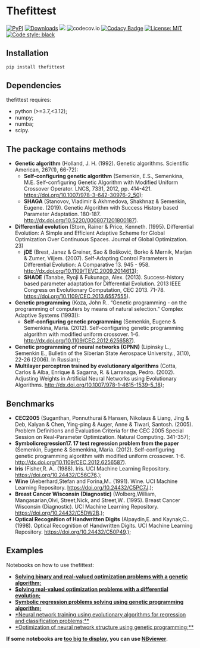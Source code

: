 # Thefittest 

[![PyPI](https://img.shields.io/pypi/v/thefittest?label=PyPI%20-%20Package%20version)](https://pypi.org/project/thefittest/)
[![Downloads](https://static.pepy.tech/badge/thefittest)](https://pepy.tech/project/thefittest)
![](https://komarev.com/ghpvc/?username=thefittest)
![codecov.io](https://codecov.io/github/sherstpasha/thefittest/coverage.svg?branch=master)
[![Codacy Badge](https://app.codacy.com/project/badge/Grade/4c47b6de61c4422180529bbc360262c4)](https://app.codacy.com/gh/sherstpasha/thefittest/dashboard?utm_source=gh&utm_medium=referral&utm_content=&utm_campaign=Badge_grade)
[![License: MIT](https://img.shields.io/badge/License-MIT-yellow.svg)](https://opensource.org/licenses/MIT)
[![Code style: black](https://img.shields.io/badge/code%20style-black-000000.svg)](https://github.com/psf/black)

## Installation
```bash
pip install thefittest
```

## Dependencies
thefittest requires:
*   python (>=3.7,<3.12);
*   numpy;
*   numba;
*   scipy.

## The package contains methods
*   **Genetic algorithm** (Holland, J. H. (1992). Genetic algorithms. Scientific American, 267(1), 66-72):
    *   **Self-configuring genetic algorithm** (Semenkin, E.S., Semenkina, M.E. Self-configuring Genetic Algorithm with Modified Uniform Crossover Operator. LNCS, 7331, 2012, pp. 414-421. https://doi.org/10.1007/978-3-642-30976-2_50);
    *   **SHAGA** (Stanovov, Vladimir & Akhmedova, Shakhnaz & Semenkin, Eugene. (2019). Genetic Algorithm with Success History based Parameter Adaptation. 180-187. http://dx.doi.org/10.5220/0008071201800187).
*   **Differential evolution** (Storn, Rainer & Price, Kenneth. (1995). Differential Evolution: A Simple and Efficient Adaptive Scheme for Global Optimization Over Continuous Spaces. Journal of Global Optimization. 23)
    *   **jDE** (Brest, Janez & Greiner, Sao & Bošković, Borko & Mernik, Marjan & Zumer, Viljem. (2007). Self-Adapting Control Parameters in Differential Evolution: A Comparative 13. 945 - 958. http://dx.doi.org/10.1109/TEVC.2009.2014613);
    *   **SHADE** (Tanabe, Ryoji & Fukunaga, Alex. (2013). Success-history based parameter adaptation for Differential Evolution. 2013 IEEE Congress on Evolutionary Computation, CEC 2013. 71-78. https://doi.org/10.1109/CEC.2013.6557555).
*   **Genetic programming** (Koza, John R.. “Genetic programming - on the programming of computers by means
    of natural selection.” Complex Adaptive Systems (1993)):
    *   **Self-configuring genetic programming** (Semenkin, Eugene & Semenkina, Maria. (2012). Self-configuring genetic programming algorithm with modified uniform crossover. 1-6. http://dx.doi.org/10.1109/CEC.2012.6256587).
*   **Genetic programming of neural networks (GPNN)** (Lipinsky L., Semenkin E., Bulletin of the Siberian State Aerospace University., 3(10), 22-26 (2006). In Russian);
*   **Multilayer perceptron trained by evolutionary algorithms** (Cotta, Carlos & Alba, Enrique & Sagarna, R. & Larranaga, Pedro. (2002). Adjusting Weights in Artificial Neural Networks using Evolutionary Algorithms. http://dx.doi.org/10.1007/978-1-4615-1539-5_18);

## Benchmarks
*   **CEC2005** (Suganthan, Ponnuthurai & Hansen, Nikolaus & Liang, Jing & Deb, Kalyan & Chen, Ying-ping & Auger, Anne & Tiwari, Santosh. (2005). Problem Definitions and Evaluation Criteria for the CEC 2005 Special Session on Real-Parameter Optimization. Natural Computing. 341-357);
*   **Symbolicregression17. 17 test regression problem from the paper** (Semenkin, Eugene & Semenkina, Maria. (2012). Self-configuring genetic programming algorithm with modified uniform crossover. 1-6. http://dx.doi.org/10.1109/CEC.2012.6256587).
*   **Iris** (Fisher,R. A.. (1988). Iris. UCI Machine Learning Repository. https://doi.org/10.24432/C56C76.);
*   **Wine** (Aeberhard,Stefan and Forina,M.. (1991). Wine. UCI Machine Learning Repository. https://doi.org/10.24432/C5PC7J.);
*   **Breast Cancer Wisconsin (Diagnostic)** (Wolberg,William, Mangasarian,Olvi, Street,Nick, and Street,W.. (1995). Breast Cancer Wisconsin (Diagnostic). UCI Machine Learning Repository. https://doi.org/10.24432/C5DW2B.);
*   **Optical Recognition of Handwritten Digits** (Alpaydin,E. and Kaynak,C.. (1998). Optical Recognition of Handwritten Digits. UCI Machine Learning Repository. https://doi.org/10.24432/C50P49.);

## Examples
Notebooks on how to use thefittest:
*   [**Solving binary and real-valued optimization problems with a genetic algorithm;**](https://github.com/sherstpasha/thefittest-notebooks/blob/main/genetic_algorithm_binary_rastrigin_custom_problems.ipynb) 
*   [**Solving real-valued optimization problems with a differential evolution;**](https://github.com/sherstpasha/thefittest-notebooks/blob/main/differential_evolution_griewank_custom_problems.ipynb) 
*   [**Symbolic regression problems solving using genetic programming algorithm;**](https://github.com/sherstpasha/thefittest-notebooks/blob/main/genetic_programming_symbolic_regression_problem.ipynb)
*   [*Neural network training using evolutionary algorithms for regression and classification problems;**](https://github.com/sherstpasha/thefittest-notebooks/blob/main/mlpea_regression_classification_problem.ipynb) 
*   [*Optimization of neural network structure using genetic programming;**](https://github.com/sherstpasha/thefittest-notebooks/blob/main/gpnn_regression_classification_problems.ipynb) 

 **If some notebooks are <u>too big to display</u>, you can use [<u>NBviewer</u>](https://nbviewer.org/)**.
